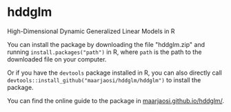 # hddglm
High-Dimensional Dynamic Generalized Linear Models in R


You can install the package by downloading the file "hddglm.zip" and running
`install.packages("path")`
in R, where `path` is the path to the downloaded file on your computer.

Or if you have the `devtools` package installed in R, you can also directly call `devtools::install_github("maarjaosi/hddglm/hddglm")` to install the package.

You can find the online guide to the package in [maarjaosi.github.io/hddglm/](https://maarjaosi.github.io/hddglm/).
